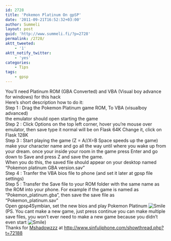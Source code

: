 ```yaml
---
id: 2728
title: 'Pokemon Platinum On gpSP'
date: '2011-09-21T16:52:32+03:00'
author: Summeli
layout: post
guid: 'http://www.summeli.fi/?p=2728'
permalink: /2728/
aktt_tweeted:
    - '1'
aktt_notify_twitter:
    - 'yes'
categories:
    - Tips
tags:
    - gpsp
---
```


You’ll need Platinum ROM (GBA Converted) and VBA (Visual boy advance for windows) for this hack  
Here’s short description how to do it:  
Step 1 : Drag the Pokemon Platinum game ROM, To VBA (visualboy advanced)  
the emulator should open starting the game  
Step 2 : Click Options on the top left corner, hover you’re mouse over emulator, then save type it normal will be on Flask 64K Change it, click on Flask 128K  
Step 3 : Start playing the game (Z = A//X=B Space speeds up the game) make your character name and go all the way until where you wake up from your dream. once your inside your room in the game press Enter and go down to Save and press Z and save the game.  
When you do this, the saved file should appear on your desktop named “Pokemon platinum GBA version.sav”  
Step 4 : Tranfer the VBA bios file to phone (and set it later at gpsp file settings)  
Step 5 : Transfer the Save file to your ROM folder with the same name as the ROM into your phone. For example if the game is named as “Pokemon\_platinum.gba”, then save the save file as “Pokemon\_platinum.sav”  
Open gpsp4Symbian, set the new bios and play Pokemon Platinum ![](http://www.sinfuliphone.com/sinfulss/smilies/smile.gif "Smile")  
(PS. You cant make a new game, just press continue you can make multiple save files, you won’t ever need to make a new game because you didn’t even start ![](http://www.sinfuliphone.com/sinfulss/smilies/smile.gif "Smile"))  
Thanks for [Mshadowzzz](http://www.sinfuliphone.com/member.php?u=49261) at <http://www.sinfuliphone.com/showthread.php?t=72188>
